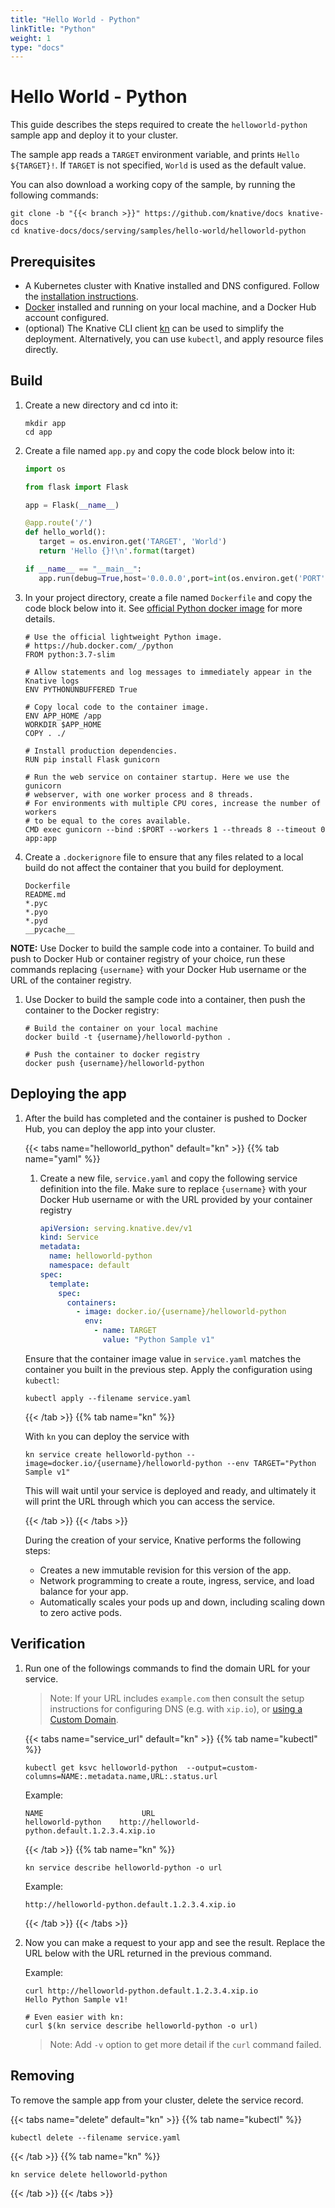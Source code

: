 ```yaml
---
title: "Hello World - Python"
linkTitle: "Python"
weight: 1
type: "docs"
---
```


# Hello World - Python

This guide describes the steps required to create the `helloworld-python` sample
app and deploy it to your cluster.

The sample app reads a `TARGET` environment variable, and prints
`Hello ${TARGET}!`. If `TARGET` is not specified, `World` is used as the default
value.

You can also download a working copy of the sample, by running the following
commands:

```shell
git clone -b "{{< branch >}}" https://github.com/knative/docs knative-docs
cd knative-docs/docs/serving/samples/hello-world/helloworld-python
```

## Prerequisites

- A Kubernetes cluster with Knative installed and DNS configured. Follow the
  [installation instructions](../../../../install/README.md).
- [Docker](https://www.docker.com) installed and running on your local machine,
  and a Docker Hub account configured.
- (optional) The Knative CLI client
  [kn](https://github.com/knative/client/releases) can be used to simplify the
  deployment. Alternatively, you can use `kubectl`, and apply resource files
  directly.

## Build

1. Create a new directory and cd into it:

   ```shell
   mkdir app
   cd app
   ```

1. Create a file named `app.py` and copy the code block below into it:

   ```python
   import os

   from flask import Flask

   app = Flask(__name__)

   @app.route('/')
   def hello_world():
      target = os.environ.get('TARGET', 'World')
      return 'Hello {}!\n'.format(target)

   if __name__ == "__main__":
      app.run(debug=True,host='0.0.0.0',port=int(os.environ.get('PORT', 8080)))

   ```

1. In your project directory, create a file named `Dockerfile` and copy the code
   block below into it. See
   [official Python docker image](https://hub.docker.com/_/python/) for more
   details.

   ```docker
   # Use the official lightweight Python image.
   # https://hub.docker.com/_/python
   FROM python:3.7-slim

   # Allow statements and log messages to immediately appear in the Knative logs
   ENV PYTHONUNBUFFERED True

   # Copy local code to the container image.
   ENV APP_HOME /app
   WORKDIR $APP_HOME
   COPY . ./

   # Install production dependencies.
   RUN pip install Flask gunicorn

   # Run the web service on container startup. Here we use the gunicorn
   # webserver, with one worker process and 8 threads.
   # For environments with multiple CPU cores, increase the number of workers
   # to be equal to the cores available.
   CMD exec gunicorn --bind :$PORT --workers 1 --threads 8 --timeout 0 app:app
   ```

1. Create a `.dockerignore` file to ensure that any files related to a local
   build do not affect the container that you build for deployment.

   ```ignore
   Dockerfile
   README.md
   *.pyc
   *.pyo
   *.pyd
   __pycache__
   ```

  **NOTE:** Use Docker to build the sample code into a container. To build and
  push to Docker Hub or container registry of your choice, run these commands replacing `{username}` with your Docker Hub username or the URL of the container registry.

1. Use Docker to build the sample code into a container, then push the container
   to the Docker registry:

   ```shell
   # Build the container on your local machine
   docker build -t {username}/helloworld-python .

   # Push the container to docker registry
   docker push {username}/helloworld-python
   ```

## Deploying the app

1. After the build has completed and the container is pushed to Docker Hub, you
   can deploy the app into your cluster.

   {{< tabs name="helloworld_python" default="kn" >}} {{% tab name="yaml" %}}

   1. Create a new file, `service.yaml` and copy the following service
      definition into the file. Make sure to replace `{username}` with your
      Docker Hub username or with the URL provided by your container registry

      ```yaml
      apiVersion: serving.knative.dev/v1
      kind: Service
      metadata:
        name: helloworld-python
        namespace: default
      spec:
        template:
          spec:
            containers:
              - image: docker.io/{username}/helloworld-python
                env:
                  - name: TARGET
                    value: "Python Sample v1"
      ```

   Ensure that the container image value in `service.yaml` matches the container
   you built in the previous step. Apply the configuration using `kubectl`:

   ```shell
   kubectl apply --filename service.yaml
   ```

   {{< /tab >}} {{% tab name="kn" %}}

   With `kn` you can deploy the service with

   ```shell
   kn service create helloworld-python --image=docker.io/{username}/helloworld-python --env TARGET="Python Sample v1"
   ```

   This will wait until your service is deployed and ready, and ultimately it
   will print the URL through which you can access the service.

   {{< /tab >}} {{< /tabs >}}

   During the creation of your service, Knative performs the following steps:

   - Creates a new immutable revision for this version of the app.
   - Network programming to create a route, ingress, service, and load balance
     for your app.
   - Automatically scales your pods up and down, including scaling down to zero
     active pods.

## Verification

1. Run one of the followings commands to find the domain URL for your service.
   > Note: If your URL includes `example.com` then consult the setup instructions for
   > configuring DNS (e.g. with `xip.io`), or [using a Custom Domain](../serving/using-a-custom-domain.md).

   {{< tabs name="service_url" default="kn" >}} {{% tab name="kubectl" %}}

   ```shell
   kubectl get ksvc helloworld-python  --output=custom-columns=NAME:.metadata.name,URL:.status.url
   ```

   Example:

   ```shell
   NAME                      URL
   helloworld-python    http://helloworld-python.default.1.2.3.4.xip.io
   ```

   {{< /tab >}} {{% tab name="kn" %}}

   ```shell
   kn service describe helloworld-python -o url
   ```

   Example:

   ```shell
   http://helloworld-python.default.1.2.3.4.xip.io
   ```

   {{< /tab >}} {{< /tabs >}}

1. Now you can make a request to your app and see the result. Replace the URL
   below with the URL returned in the previous command.

   Example:

   ```shell
   curl http://helloworld-python.default.1.2.3.4.xip.io
   Hello Python Sample v1!

   # Even easier with kn:
   curl $(kn service describe helloworld-python -o url)
   ```

   > Note: Add `-v` option to get more detail if the `curl` command failed.

## Removing

To remove the sample app from your cluster, delete the service record.

{{< tabs name="delete" default="kn" >}} {{% tab name="kubectl" %}}

```shell
kubectl delete --filename service.yaml
```

{{< /tab >}} {{% tab name="kn" %}}

```shell
kn service delete helloworld-python
```

{{< /tab >}} {{< /tabs >}}
